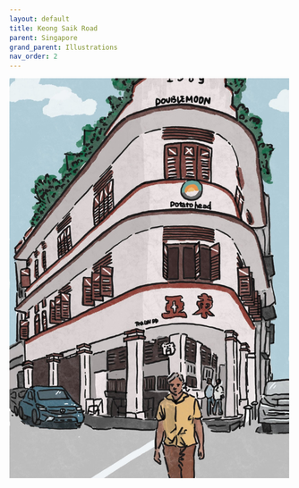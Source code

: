 ```yaml
---
layout: default
title: Keong Saik Road
parent: Singapore
grand_parent: Illustrations
nav_order: 2
---
```


[<img src="../../../assets/scenes/keong_saik.jpg" width="500"/>](../../../assets/scenes/keong_saik.jpg)